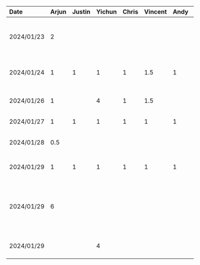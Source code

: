 
| Date     | Arjun | Justin | Yichun | Chris | Vincent | Andy | Task                                                 |
|:---------|:------|:-------|:-------|:------|:--------|:-----|:-----------------------------------------------------|
|2024/01/23| 2     |        |        |       |         |      |  Create proposal template and setup github repo      |
|2024/01/24| 1     |  1     | 1      | 1     | 1.5     | 1    |  Team  meeting to discuss app ideas                  |
|2024/01/26| 1     |        | 4      | 1     | 1.5     |      |  Work on project proposal                            |
|2024/01/27| 1     |  1     | 1      | 1     | 1       | 1    |  Team sync-up                                        |
|2024/01/28| 0.5   |        |        |       |         |      |  Work on project presentation                        |
|2024/01/29| 1     |  1     | 1      | 1     | 1       | 1    |  Project presentation session                        |
|2024/01/29| 6     |        |        |       |         |      |  Setup android project template and boilerplate code |
|2024/01/29|       |        | 4      |       |         |      |  Proposal review and edit                            |
